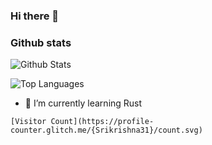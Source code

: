 ### Hi there 👋

### Github stats

![Github Stats](https://github-readme-stats.vercel.app/api?username=Srikrishna31&count_private=true&show_icons=true&theme=calm)

![Top Languages](https://github-readme-stats.vercel.app/api/top-langs/?username=Srikrishna31&show_icons=true&theme=calm)

- 🌱 I’m currently learning Rust

```
[Visitor Count](https://profile-counter.glitch.me/{Srikrishna31}/count.svg)
```
<!--
**Srikrishna31/Srikrishna31** is a ✨ _special_ ✨ repository because its `README.md` (this file) appears on your GitHub profile.

Here are some ideas to get you started:

- 🔭 I’m currently working on ...
- 🌱 I’m currently learning ...
- 👯 I’m looking to collaborate on ...
- 🤔 I’m looking for help with ...
- 💬 Ask me about ...
- 📫 How to reach me: ...
- 😄 Pronouns: ...
- ⚡ Fun fact: ...
-->
